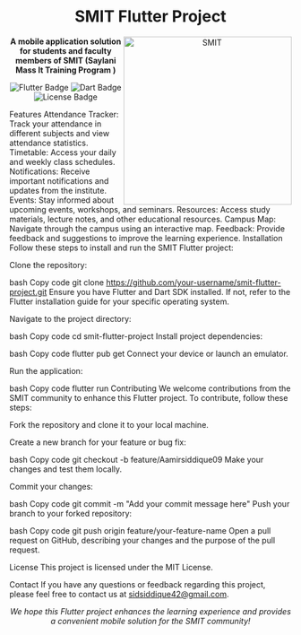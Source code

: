 <h1 align="center">SMIT Flutter Project</h1>
<p align="center">
 <img align="right" with="300" height="300" src="https://pps.whatsapp.net/v/t61.24694-24/339243123_607806654596340_8491670396586049786_n.jpg?ccb=11-4&oh=01_AdSsJ_90gU6sw16C_BMjLdbdV1UKCRViaE_g0uTb6wl97A&oe=64A28702" alt="SMIT">
</p>
<p align="center">
  <strong>A mobile application solution for students and faculty members of SMIT (Saylani Mass It Training Program )</strong>
</p>
<p align="center">
  <img src="https://img.shields.io/badge/Flutter-%20%20%20%20%20%20-blue" alt="Flutter Badge">
  <img src="https://img.shields.io/badge/Dart-%20%20%20%20%20%20%20%20-green" alt="Dart Badge">
  <img src="https://img.shields.io/badge/License-MIT-orange" alt="License Badge">
</p>
Features
Attendance Tracker: Track your attendance in different subjects and view attendance statistics.
Timetable: Access your daily and weekly class schedules.
Notifications: Receive important notifications and updates from the institute.
Events: Stay informed about upcoming events, workshops, and seminars.
Resources: Access study materials, lecture notes, and other educational resources.
Campus Map: Navigate through the campus using an interactive map.
Feedback: Provide feedback and suggestions to improve the learning experience.
Installation
Follow these steps to install and run the SMIT Flutter project:

Clone the repository:

bash
Copy code
git clone https://github.com/your-username/smit-flutter-project.git
Ensure you have Flutter and Dart SDK installed. If not, refer to the Flutter installation guide for your specific operating system.

Navigate to the project directory:

bash
Copy code
cd smit-flutter-project
Install project dependencies:

bash
Copy code
flutter pub get
Connect your device or launch an emulator.

Run the application:

bash
Copy code
flutter run
Contributing
We welcome contributions from the SMIT community to enhance this Flutter project. To contribute, follow these steps:

Fork the repository and clone it to your local machine.

Create a new branch for your feature or bug fix:

bash
Copy code
git checkout -b feature/Aamirsiddique09
Make your changes and test them locally.

Commit your changes:

bash
Copy code
git commit -m "Add your commit message here"
Push your branch to your forked repository:

bash
Copy code
git push origin feature/your-feature-name
Open a pull request on GitHub, describing your changes and the purpose of the pull request.

License
This project is licensed under the MIT License.

Contact
If you have any questions or feedback regarding this project, please feel free to contact us at sidsiddique42@gmail.com.

<p align="center">
  <em>We hope this Flutter project enhances the learning experience and provides a convenient mobile solution for the SMIT community!</em>
</p>
